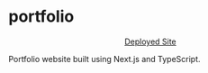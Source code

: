 # portfolio

<p align="center">
    <a href="https://arthurw404.dev">Deployed Site</a>
</p>

Portfolio website built using Next.js and TypeScript. 